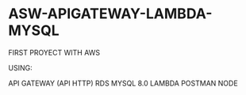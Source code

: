 # ASW-APIGATEWAY-LAMBDA-MYSQL

FIRST PROYECT WITH AWS

USING: 

API GATEWAY (API HTTP)
RDS MYSQL 8.0
LAMBDA
POSTMAN
NODE